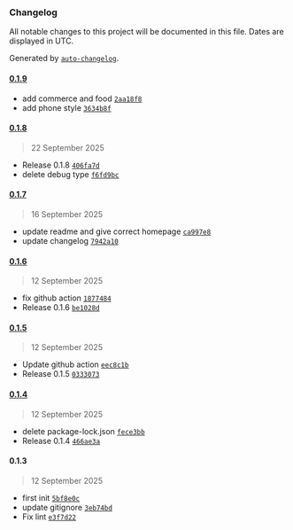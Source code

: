 ### Changelog

All notable changes to this project will be documented in this file. Dates are displayed in UTC.

Generated by [`auto-changelog`](https://github.com/CookPete/auto-changelog).

#### [0.1.9](https://github.com/vcnt72/n8n-nodes-faker/compare/0.1.8...0.1.9)

- add commerce and food [`2aa18f8`](https://github.com/vcnt72/n8n-nodes-faker/commit/2aa18f890f3a7285fc235d758a9cef4ff5234b02)
- add phone style [`3634b8f`](https://github.com/vcnt72/n8n-nodes-faker/commit/3634b8f72cdfec6635d42c971a98b7c82c60cc33)

#### [0.1.8](https://github.com/vcnt72/n8n-nodes-faker/compare/0.1.7...0.1.8)

> 22 September 2025

- Release 0.1.8 [`406fa7d`](https://github.com/vcnt72/n8n-nodes-faker/commit/406fa7d53d19afdf9ac23b0b72b87e60822e8d31)
- delete debug type [`f6fd9bc`](https://github.com/vcnt72/n8n-nodes-faker/commit/f6fd9bc110d31b6ae2570acf2d671fc2e274772a)

#### [0.1.7](https://github.com/vcnt72/n8n-nodes-faker/compare/0.1.6...0.1.7)

> 16 September 2025

- update readme and give correct homepage [`ca997e8`](https://github.com/vcnt72/n8n-nodes-faker/commit/ca997e8df87849139d487f86105522903f13a9c1)
- update changelog [`7942a10`](https://github.com/vcnt72/n8n-nodes-faker/commit/7942a104fb9416d83c35bcbb83a7d3eff2ca318a)

#### [0.1.6](https://github.com/vcnt72/n8n-nodes-faker/compare/0.1.5...0.1.6)

> 12 September 2025

- fix github action [`1877484`](https://github.com/vcnt72/n8n-nodes-faker/commit/1877484d6926ec796e628faeb5cdd8dbae6b2f5d)
- Release 0.1.6 [`be1028d`](https://github.com/vcnt72/n8n-nodes-faker/commit/be1028d59b0d035a6609809355ceb2d516034254)

#### [0.1.5](https://github.com/vcnt72/n8n-nodes-faker/compare/0.1.4...0.1.5)

> 12 September 2025

- Update github action [`eec8c1b`](https://github.com/vcnt72/n8n-nodes-faker/commit/eec8c1bdffddf412d74943a8c3f21e788d73e31e)
- Release 0.1.5 [`0333073`](https://github.com/vcnt72/n8n-nodes-faker/commit/0333073228deaf1937ebdc262d50608f418e25c6)

#### [0.1.4](https://github.com/vcnt72/n8n-nodes-faker/compare/0.1.3...0.1.4)

> 12 September 2025

- delete package-lock.json [`fece3bb`](https://github.com/vcnt72/n8n-nodes-faker/commit/fece3bb2b5a0f0a9c709e577efb92121381fb601)
- Release 0.1.4 [`466ae3a`](https://github.com/vcnt72/n8n-nodes-faker/commit/466ae3a6c92e12268b71f856b00746e90f114d2f)

#### 0.1.3

> 12 September 2025

- first init [`5bf8e0c`](https://github.com/vcnt72/n8n-nodes-faker/commit/5bf8e0c3bb34305ecff87bd51c62ee2c9cff79e6)
- update gitignore [`3eb74bd`](https://github.com/vcnt72/n8n-nodes-faker/commit/3eb74bde86b483f0a47dd0cb4c3a249d08335b8e)
- Fix lint [`e3f7d22`](https://github.com/vcnt72/n8n-nodes-faker/commit/e3f7d2211f517ab96ac1116a0478e323356d4150)
